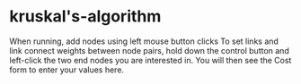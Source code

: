 # kruskal's-algorithm
When running, add nodes using left mouse button clicks
To set links and link connect weights between node pairs,  hold down the control button and left-click the two end nodes you are interested in. You will then see the  Cost form to enter your values here. 
